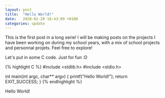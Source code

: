 ```yaml
---
layout: post
title:  "Hello World!"
date:   2020-02-20 18:43:09 +0100
categories: update
---
```


This is the first post in a long serie! I will be making posts on the projects I have been working on during my school years, with a mix of school projects and personnal projets. Feel free to explore!

Let's put in some C code.
Just for fun :D

{% highlight C %}
#include <stdlib.h>
#include <stdio.h>

int main(int argc, char** argv)
{
    printf("Hello World!");
    return EXIT_SUCCESS;
}
{% endhighlight %}

Hello World!
